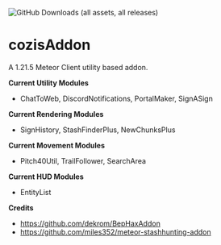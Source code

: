 ![GitHub Downloads (all assets, all releases)](https://img.shields.io/github/downloads/CoziSoftware/cozisAddon/total)
# cozisAddon
A 1.21.5 Meteor Client utility based addon.


**Current Utility Modules** 
- ChatToWeb, DiscordNotifications, PortalMaker, SignASign

**Current Rendering Modules**
- SignHistory, StashFinderPlus, NewChunksPlus

**Current Movement Modules**
- Pitch40Util, TrailFollower, SearchArea

**Current HUD Modules**
- EntityList

**Credits**
- https://github.com/dekrom/BepHaxAddon
- https://github.com/miles352/meteor-stashhunting-addon
